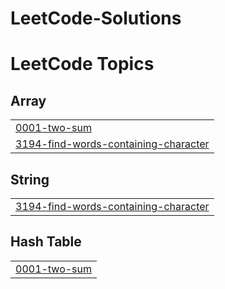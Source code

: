 # LeetCode-Solutions
<!---LeetCode Topics Start-->
# LeetCode Topics
## Array
|  |
| ------- |
| [0001-two-sum](https://github.com/VaishnaviKalla/LeetCode-Solutions/tree/master/0001-two-sum) |
| [3194-find-words-containing-character](https://github.com/VaishnaviKalla/LeetCode-Solutions/tree/master/3194-find-words-containing-character) |
## String
|  |
| ------- |
| [3194-find-words-containing-character](https://github.com/VaishnaviKalla/LeetCode-Solutions/tree/master/3194-find-words-containing-character) |
## Hash Table
|  |
| ------- |
| [0001-two-sum](https://github.com/VaishnaviKalla/LeetCode-Solutions/tree/master/0001-two-sum) |
<!---LeetCode Topics End-->